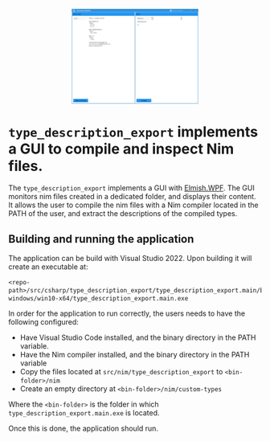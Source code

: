 <p align='center'><img align='center' src='https://github.com/BeardedPlatypus/media-storage/blob/main/nim-interop-study/export_type.png?raw=true' width='50%'></p>

# `type_description_export` implements a GUI to compile and inspect Nim files.

The `type_description_export` implements a GUI with [Elmish.WPF](https://github.com/elmish/Elmish.WPF). 
The GUI monitors nim files created in a dedicated folder, and displays their content.
It allows the user to compile the nim files with a Nim compiler located in the PATH of
the user, and extract the descriptions of the compiled types.

## Building and running the application

The application can be build with Visual Studio 2022. Upon building it will create an 
executable at:

```
<repo-path>/src/csharp/type_description_export/type_description_export.main/bin/<configuration>/net6.0-windows/win10-x64/type_description_export.main.exe
```

In order for the application to run correctly, the users needs to have the following configured:

* Have Visual Studio Code installed, and the binary directory in the PATH variable.
* Have the Nim compiler installed, and the binary directory in the PATH variable
* Copy the files located at `src/nim/type_description_export` to `<bin-folder>/nim`
* Create an empty directory at `<bin-folder>/nim/custom-types`

Where the `<bin-folder>` is the folder in which `type_description_export.main.exe` is located.

Once this is done, the application should run.
